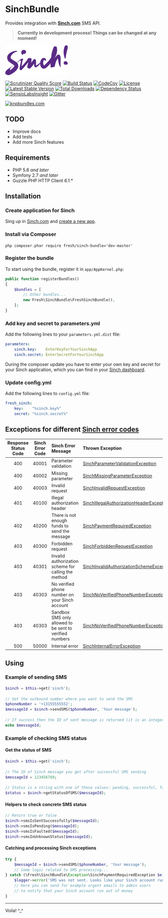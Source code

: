 # SinchBundle

Provides integration with **[Sinch.com](https://www.sinch.com)** SMS API.

> **Currently in development process! Things can be changed at any moment!**

![Sinch Logo](/Resources/images/sinch-logo.png)

[![Scrutinizer Quality Score](https://img.shields.io/scrutinizer/g/fre5h/SinchBundle.svg?style=flat-square)](https://scrutinizer-ci.com/g/fre5h/SinchBundle/)
[![Build Status](https://img.shields.io/travis/fre5h/SinchBundle.svg?style=flat-square)](https://travis-ci.org/fre5h/SinchBundle)
[![CodeCov](https://img.shields.io/codecov/c/github/fre5h/SinchBundle.svg?style=flat-square)](https://codecov.io/github/fre5h/SinchBundle)
[![License](https://img.shields.io/packagist/l/fresh/sinch-bundle.svg?style=flat-square)](https://packagist.org/packages/fresh/sinch-bundle)
[![Latest Stable Version](https://img.shields.io/packagist/v/fresh/sinch-bundle.svg?style=flat-square)](https://packagist.org/packages/fresh/sinch-bundle)
[![Total Downloads](https://img.shields.io/packagist/dt/fresh/sinch-bundle.svg?style=flat-square)](https://packagist.org/packages/fresh/sinch-bundle)
[![Dependency Status](https://img.shields.io/versioneye/d/php/fresh:sinch-bundle.svg?style=flat-square)](https://www.versioneye.com/user/projects/562fcca536d0ab00190015a7)
[![SensioLabsInsight](https://img.shields.io/sensiolabs/i/2303fcfb-2e4b-45b3-8b37-6d1e7598acf4.svg?style=flat-square)](https://insight.sensiolabs.com/projects/2303fcfb-2e4b-45b3-8b37-6d1e7598acf4)
[![Gitter](https://img.shields.io/badge/gitter-join%20chat-brightgreen.svg?style=flat-square)](https://gitter.im/fre5h/SinchBundle?utm_source=badge&utm_medium=badge&utm_campaign=pr-badge&utm_content=badge)

[![knpbundles.com](http://knpbundles.com/fre5h/SinchBundle/badge-short)](http://knpbundles.com/fre5h/SinchBundle)

## TODO

* Improve docs
* Add tests
* Add more Sinch features

## Requirements

* PHP 5.6 *and later*
* Symfony 2.7 *and later*
* Guzzle PHP HTTP Client *6.1.**

## Installation

### Create application for Sinch

Sing up in [Sinch.com](https://www.sinch.com) and [create a new app](https://www.sinch.com/dashboard/#/quickstart).

### Install via Composer

```php composer.phar require fresh/sinch-bundle='dev-master'```

### Register the bundle

To start using the bundle, register it in `app/AppKernel.php`:

```php
public function registerBundles()
{
    $bundles = [
        // Other bundles...
        new Fresh\SinchBundle\FreshSinchBundle(),
    ];
}
```

### Add key and secret to parameters.yml

Add the following lines to your `parameters.yml.dist` file:

```yml
parameters:
    sinch.key:    EnterKeyForYourSinchApp
    sinch.secret: EnterSecretForYourSinchApp
```

During the composer update you have to enter your own key and secret for your Sinch application, which you can find
in your [Sinch dashboard](https://www.sinch.com/dashboard/#/apps).

### Update config.yml

Add the following lines to `config.yml` file:

```yml
fresh_sinch:
    key:    "%sinch.key%"
    secret: "%sinch.secret%"
```

## Exceptions for different [Sinch error codes](https://www.sinch.com/docs/sms/#messagingapierrorcodes)

| Response Status Code | Sinch Error Code |                  Sinch Error Message                    | Thrown Exception                                                                                                                                          |
|:--------------------:|:----------------:|:--------------------------------------------------------|:----------------------------------------------------------------------------------------------------------------------------------------------------------|
|          400         |       40001      | Parameter validation                                    | [SinchParameterValidationException](./Exception/BadRequest/SinchParameterValidationException.php "SinchParameterValidationException")
|          400         |       40002      | Missing parameter                                       | [SinchMissingParameterException](./Exception/BadRequest/SinchMissingParameterException.php "SinchMissingParameterException")
|          400         |       40003      | Invalid request                                         | [SinchInvalidRequestException](./Exception/BadRequest/SinchInvalidRequestException.php "SinchInvalidRequestException")
|          401         |       40100      | Illegal authorization header                            | [SinchIllegalAuthorizationHeaderException](./Exception/Unauthorized/SinchIllegalAuthorizationHeaderException.php "SinchIllegalAuthorizationHeaderException")
|          402         |       40200      | There is not enough funds to send the message           | [SinchPaymentRequiredException](./Exception/PaymentRequired/SinchPaymentRequiredException.php "SinchPaymentRequiredException")
|          403         |       40300      | Forbidden request                                       | [SinchForbiddenRequestException](./Exception/Forbidden/SinchForbiddenRequestException.php "SinchForbiddenRequestException")
|          403         |       40301      | Invalid authorization scheme for calling the method     | [SinchInvalidAuthorizationSchemeException](./Exception/Forbidden/SinchInvalidAuthorizationSchemeException.php "SinchInvalidAuthorizationSchemeException") |
|          403         |       40303      | No verified phone number on your Sinch account          | [SinchNoVerifiedPhoneNumberException](./Exception/Forbidden/SinchNoVerifiedPhoneNumberException.php "SinchNoVerifiedPhoneNumberException")
|          403         |       40303      | Sandbox SMS only allowed to be sent to verified numbers | [SinchNoVerifiedPhoneNumberException](./Exception/Forbidden/SinchNoVerifiedPhoneNumberException.php "SinchNoVerifiedPhoneNumberException")
|          500         |       50000      | Internal error                                          | [SinchInternalErrorException](./Exception/InternalServerError/SinchInternalErrorException.php "SinchInternalErrorException")

## Using

### Example of sending SMS

```php
$sinch = $this->get('sinch');

// Set the outbound number where you want to send the SMS
$phoneNumber = '+13155555552'; 
$messageId = $sinch->sendSMS($phoneNumber, 'Your message');

// If success then the ID of sent message is returned (it is an integer value)
echo $messageId;
```

### Example of checking SMS status

#### Get the status of SMS

```php
$sinch = $this->get('sinch');

// The ID of Sinch message you get after successful SMS sending
$messageId = 123456789;

// Status is a string with one of these values: pending, successful, faulted, unknown
$status = $sinch->getStatusOfSMS($messageId);
```

#### Helpers to check concrete SMS status

```php
// Return true or false
$sinch->smsIsSentSuccessfully($messageId);
$sinch->smsIsPending($messageId);
$sinch->smsIsFaulted($messageId);
$sinch->smsInUnknownStatus($messageId);
```

#### Catching and processing Sinch exceptions

```php
try {
    $messageId = $sinch->sendSMS($phoneNumber, 'Your message');
    // Some logic related to SMS processing...
} catch (\Fresh\SinchBundle\Exception\SinchPaymentRequiredException $e) {
    $logger->error('SMS was not sent. Looks like your Sinch account run out of money');
    // Here you can send for example urgent emails to admin users
    // to notify that your Sinch account run out of money
}
```

***

Voila! ^_^

